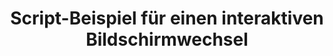 ---
layout: article
title: Script-Beispiel für einen interaktiven Bildschirmwechsel
description: 
  - In diesem Template zeigen wir, wie Sie mit Hilfe von Button zwischen mehreren Bildschirmen hin und her wechseln können.
lang: de
weight: 50
isDraft: false
ref: Script_Screen_Changer
category:
  - Script
  - Scripting
image: Script_Screen_Changer_EN.png
download: Script_Screen_Changer_EN.pbmx
overview_description:
overview_benefits:
overview_data_sources:
---